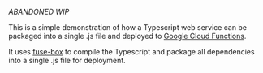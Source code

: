 *ABANDONED WIP*

This is a simple demonstration of how a Typescript web service
can be packaged into a single .js file and deployed to [Google Cloud Functions](https://console.cloud.google.com/functions).

It uses [fuse-box](https://fuse-box.org/) to compile the Typescript and package all dependencies into a single .js file for deployment.
